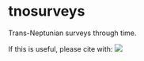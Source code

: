 tnosurveys
==========

Trans-Neptunian surveys through time.

If this is useful, please cite with: 
<img src="https://zenodo.org/badge/4892/mtbannister/tnosurveys.png">
